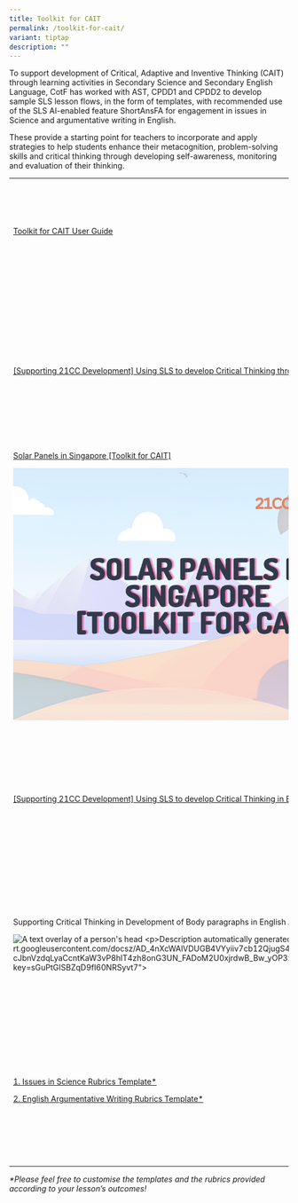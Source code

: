```yaml
---
title: Toolkit for CAIT
permalink: /toolkit-for-cait/
variant: tiptap
description: ""
---
```

<p>To support development of Critical, Adaptive and Inventive Thinking (CAIT)
through learning activities in Secondary Science and Secondary English
Language, CotF has worked with AST, CPDD1 and CPDD2 to develop sample SLS
lesson flows, in the form of templates, with recommended use of the SLS
AI-enabled feature ShortAnsFA for engagement in issues in Science and argumentative
writing in English.</p>
<p></p>
<p>These provide a starting point for teachers to incorporate and apply strategies
to help students enhance their metacognition, problem-solving skills and
critical thinking through developing self-awareness, monitoring and evaluation
of their thinking.</p>
<table style="minWidth: 50px">
<colgroup>
<col>
<col>
</colgroup>
<tbody>
<tr>
<td rowspan="1" colspan="1">
<p><a href="https://for.edu.sg/caitguide" rel="noopener noreferrer nofollow" target="_blank"><u>Toolkit for CAIT User Guide</u></a>
</p>
<p>&nbsp;</p>
</td>
<td rowspan="1" colspan="1">
<p>Access the user guide to find out more about how to utilise the sample
module templates and rubrics template more effectively.</p>
</td>
</tr>
<tr>
<td rowspan="1" colspan="1">
<p><a href="https://for.edu.sg/caitsls-sci" rel="noopener noreferrer nofollow" target="_blank"><u>[Supporting 21CC Development] Using SLS to develop Critical Thinking through Issues in Science (Sec) [Toolkit for CAIT]*</u></a>
</p>
<div class="isomer-image-wrapper">
<img style="box-sizing: inherit; font-family: Lato, sans-serif; max-width: 100%; height: auto; display: block; margin: auto; width: 354.406px;" height="auto" width="100%" alt="" src="https://staging-lite.d1gzbi5ytn2i58.amplifyapp.com/images/Screenshot_2024_07_02_at_1_52_33_PM.png">
</div>
</td>
<td rowspan="1" colspan="1">
<p>Want to explore an Issues of Science topic with your students and get
them to think deeper about their learning on SLS? Find out more through
this template!</p>
</td>
</tr>
<tr>
<td rowspan="1" colspan="1">
<p><a href="https://vle.learning.moe.edu.sg/moe-library/lesson/view/cd41a333-46a5-4a81-9be5-634a9fedb8af/cover" rel="noopener nofollow" target="_blank">Solar Panels in Singapore [Toolkit for CAIT]</a>
</p>
<p></p>
<div class="isomer-image-wrapper">
<img style="width: 75%;" height="auto" width="100%" alt="" src="/images/Solar_Panel_Toolkit_.png">
</div>
</td>
<td rowspan="1" colspan="1">
<p>Discover how to foster critical thinking in Issues of Science through
this ready-made SLS module!</p>
<p></p>
</td>
</tr>
<tr>
<td rowspan="1" colspan="1">
<p><a href="https://for.edu.sg/caitsls-el" rel="noopener noreferrer nofollow" target="_blank"><u>[Supporting 21CC Development] Using SLS to develop Critical Thinking in English Argumentative Writing (Sec)[Toolkit for CAIT]*</u></a>
</p>
<div class="isomer-image-wrapper">
<img style="box-sizing: inherit; font-family: Lato, sans-serif; max-width: 100%; height: auto; display: block; margin: auto; width: 354.406px;" height="auto" width="100%" alt="" src="https://staging-lite.d1gzbi5ytn2i58.amplifyapp.com/images/Screenshot_2024_06_26_at_5_11_04_PM.png">
</div>
</td>
<td rowspan="1" colspan="1">
<p>Interested in ways to develop critical thinking using SLS features when
it comes to teaching English Argumentative Writing? Find out more through
this template!</p>
</td>
</tr>
<tr>
<td rowspan="1" colspan="1">
<p>Supporting Critical Thinking in Development of Body paragraphs in English
Argumentative Writing [Toolkit for CAIT</p>
<div class="isomer-image-wrapper">
<img style="margin-left:0px;margin-top:0px;" height="254" width="377" alt="A text overlay of a person's head

Description automatically generated" src="https://lh7-rt.googleusercontent.com/docsz/AD_4nXcWAlVDUGB4VYyiiv7cb12QjugS4envqQ1Hn5n5CJZT-cJbnVzdqLyaCcntKaW3vP8hlT4zh8onG3UN_FADoM2U0xjrdwB_Bw_yOP3xMEAANudn1hoHkxRXvWvrciMv1rl2sJ4GIycuXm82T_dmXOk?key=sGuPtGISBZqD9fl60NRSyvt7">
</div>
</td>
<td rowspan="1" colspan="1">
<p>Discover how to foster critical thinking in developing body paragraphs
for English argumentative writing through this ready-made SLS module!</p>
</td>
</tr>
<tr>
<td rowspan="1" colspan="1">
<p><a href="https://for.edu.sg/caitrubrics-sci" rel="noopener noreferrer nofollow" target="_blank"><u>1. Issues in Science Rubrics Template*</u></a>
</p>
<p><a href="https://for.edu.sg/caitrubrics-el" rel="noopener noreferrer nofollow" target="_blank"><u>2. English Argumentative Writing Rubrics Template*</u></a>
</p>
</td>
<td rowspan="1" colspan="1">
<p>Need a repertoire of criteria and band descriptors to start you on your
journey in using ShortAnsFA (rubrics)? Look no further and access them
here now!</p>
</td>
</tr>
</tbody>
</table>
<p><em>*Please feel free to customise the templates and the rubrics provided according to your lesson’s outcomes!</em>
</p>
<p><a href="https://staging-lite.d1gzbi5ytn2i58.amplifyapp.com/21ccnavigator/e21cc-quests/" class="is-half is-left is-full-height" rel="noopener noreferrer nofollow" target="_blank"><br></a>
</p>